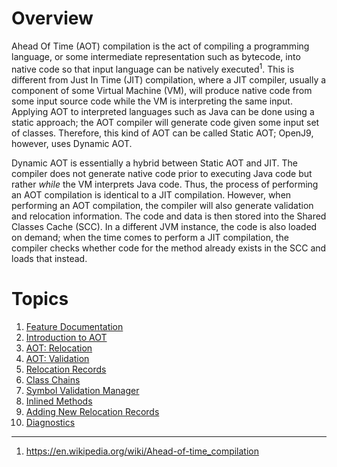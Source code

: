 <!--
Copyright (c) 2020, 2022 IBM Corp. and others

This program and the accompanying materials are made available under
the terms of the Eclipse Public License 2.0 which accompanies this
distribution and is available at https://www.eclipse.org/legal/epl-2.0/
or the Apache License, Version 2.0 which accompanies this distribution and
is available at https://www.apache.org/licenses/LICENSE-2.0.

This Source Code may also be made available under the following
Secondary Licenses when the conditions for such availability set
forth in the Eclipse Public License, v. 2.0 are satisfied: GNU
General Public License, version 2 with the GNU Classpath
Exception [1] and GNU General Public License, version 2 with the
OpenJDK Assembly Exception [2].

[1] https://www.gnu.org/software/classpath/license.html
[2] http://openjdk.java.net/legal/assembly-exception.html

SPDX-License-Identifier: EPL-2.0 OR Apache-2.0 OR GPL-2.0 WITH Classpath-exception-2.0 OR LicenseRef-GPL-2.0 WITH Assembly-exception
-->

# Overview

Ahead Of Time (AOT) compilation is the act of compiling a 
programming language, or some intermediate representation such as 
bytecode, into native code so that input language can be natively
executed<sup>1</sup>. This is different from Just In Time (JIT) 
compilation, where a JIT compiler, usually a component of some 
Virtual Machine (VM), will produce native code from some input source 
code while the VM is interpreting the same input. Applying AOT to 
interpreted languages such as Java can be done using a static approach; 
the AOT compiler will generate code given some input set of classes. 
Therefore, this kind of AOT can be called Static AOT; OpenJ9, however, 
uses Dynamic AOT.

Dynamic AOT is essentially a hybrid between Static AOT and JIT. The 
compiler does not generate native code prior to executing Java code but 
rather _while_ the VM interprets Java code. Thus, the process of 
performing an AOT compilation is identical to a JIT compilation. 
However, when performing an AOT compilation, the compiler will also 
generate validation and relocation information. The code and data is 
then stored into the Shared Classes Cache (SCC). In a different JVM
instance, the code is also loaded on demand; when the time comes to
perform a JIT compilation, the compiler checks whether code for the 
method already exists in the SCC and loads that instead.

# Topics

1. [Feature Documentation](https://www.eclipse.org/openj9/docs/aot/)
2. [Introduction to AOT](https://blog.openj9.org/2018/10/10/intro-to-ahead-of-time-compilation/)
3. [AOT: Relocation](https://blog.openj9.org/2018/10/26/ahead-of-time-compilation-relocation/)
4. [AOT: Validation](https://blog.openj9.org/2018/11/08/ahead-of-time-compilation-validation/)
5. [Relocation Records](RelocationRecords.md)
6. [Class Chains](ClassChains.md)
7. [Symbol Validation Manager](SymbolValidationManager.md)
8. [Inlined Methods](InlinedMethods.md)
9. [Adding New Relocation Records](AddingNewRelocation.md)
10. [Diagnostics](Diagnostics.md)

<hr/>

1. https://en.wikipedia.org/wiki/Ahead-of-time_compilation 
